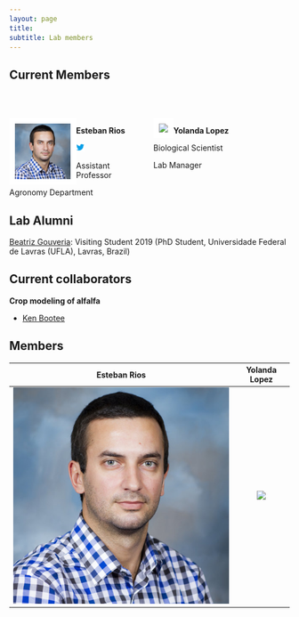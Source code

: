```yaml
---
layout: page
title:  
subtitle: Lab members
---
```


<style>

  .col2 {

    columns: 2 200px;         /* number of columns and width in pixels*/

    -webkit-column: 2 200px; /* chrome, safari */

    -moz-columns: 2 200px;    /* firefox */

  }

  .col3 {

    columns: 3 100px;

    -webkit-columns: 3 100px;

    -moz-columns: 3 100px;

  }

</style>



## Current Members

<!-- break -->

<p><br> <!-- break --></p>

<div class="col2">

<!-- break -->

<br>

<!-- break -->


<div style="float: left">  

<img src="member_images/esteban.jpg" style="border:10px solid white" width="100px;">

</div> 

<b>Esteban Rios</b> 

<a href="https://twitter.com/ForageBreeding"><img src="img/Twitter_logo_blue.png" style="width: 15px;"></a>

Assistant Professor

Agronomy Department

<!-- break -->

<br>

<!-- break -->



<div style="float: left">
<img src="members/yolanda.jpeg" style="border:10px solid white" width="100px"></a>
</div>

<b>Yolanda Lopez</b> 

Biological Scientist 

Lab Manager

<!-- break -->
<br>
<!-- break -->

</div>

## Lab Alumni

[Beatriz Gouveria](https://www.researchgate.net/profile/Beatriz_Gouveia3): Visiting Student 2019 (PhD Student, Universidade Federal de Lavras (UFLA), Lavras, Brazil)


## Current collaborators

**Crop modeling of alfalfa**

* [Ken Bootee](http://ufrfprofessors.feed.research.ufl.edu/ufrf_professors/boote-kenneth-j/)


## Members

Esteban Rios             |  Yolanda Lopez
:-------------------------:|:-------------------------:
![](member_images/esteban.jpg)  |  ![](https://...Ocean.png)

